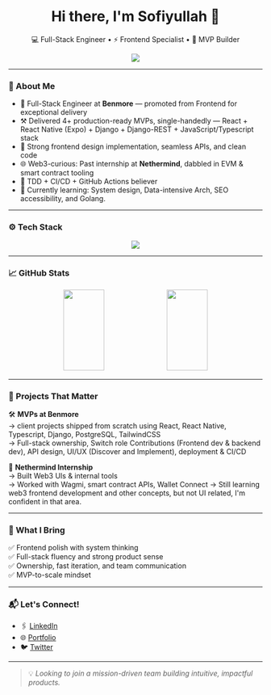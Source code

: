 <h1 align="center">Hi there, I'm Sofiyullah 👋</h1>
<p align="center">
  💻 Full-Stack Engineer • ⚡ Frontend Specialist • 🚀 MVP Builder
</p>

<p align="center">
  <img src="https://readme-typing-svg.herokuapp.com?font=Fira+Code&size=24&duration=3000&center=true&vCenter=true&width=700&lines=Crafting+Web+Experiences+End+to+End;Frontend+Lover+with+Full-Stack+Superpowers;React,+Next.js,+React+Native,+Python,+Django;" />
</p>



---

### 🧠 About Me

- 💼 Full-Stack Engineer at **Benmore** — promoted from Frontend for exceptional delivery  
- ⚒️ Delivered 4+ production-ready MVPs, single-handedly — React + React Native (Expo) + Django + Django-REST + JavaScript/Typescript stack  
- 🧩 Strong frontend design implementation, seamless APIs, and clean code  
- 🌐 Web3-curious: Past internship at **Nethermind**, dabbled in EVM & smart contract tooling  
- 🧪 TDD + CI/CD + GitHub Actions believer  
- 🌱 Currently learning: System design, Data-intensive Arch, SEO accessibility, and Golang.

---

### ⚙️ Tech Stack

<p align="center">
  <img src="https://skillicons.dev/icons?i=js,ts,react,nextjs,html,css,tailwind,redux,graphql,py,django,nodejs,express,postgres,redis,firebase,supabase,git,github,docker,aws,linux" />
</p>

---

### 📈 GitHub Stats

<p align="center">
<img src="https://github-profile-summary-cards.vercel.app/api/cards/profile-details?username=Precioussoul&theme=github" height="160" width="40%" />
  <img src="https://github-readme-stats.vercel.app/api/top-langs/?username=Precioussoul&layout=compact&theme=tokyonight" height="160" width="40%" />
</p>

---

### 🚀 Projects That Matter

🛠️ **MVPs at Benmore**  
→ client projects shipped from scratch using React, React Native, Typescript, Django, PostgreSQL, TailwindCSS  
→ Full-stack ownership, Switch role Contributions (Frontend dev & backend dev), API design, UI/UX (Discover and Implement), deployment & CI/CD

🧱 **Nethermind Internship**  
→ Built Web3 UIs & internal tools  
→ Worked with Wagmi, smart contract APIs, Wallet Connect
→ Still learning web3 frontend development and other concepts, but not UI related, I'm confident in that area.


---

### 🧩 What I Bring

✅ Frontend polish with system thinking  
✅ Full-stack fluency and strong product sense  
✅ Ownership, fast iteration, and team communication  
✅ MVP-to-scale mindset

---

### 📬 Let's Connect!

- 🖇️ [LinkedIn](https://linkedin.com/in/sofiyullah-abdullah)  
- 🌐 [Portfolio](https://habsof.vercel.app)
- 🐦 [Twitter](https://twitter.com/sofiyullah_dev)

---

> 💡 *Looking to join a mission-driven team building intuitive, impactful products.*

 
